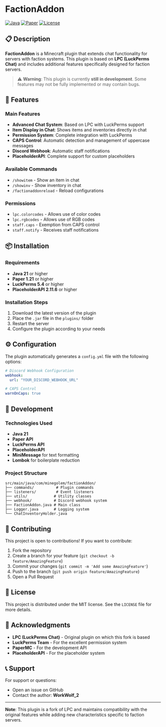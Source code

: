 # FactionAddon

[![Java](https://img.shields.io/badge/Java-21-orange.svg)](https://openjdk.java.net/projects/jdk/21/)
[![Paper](https://img.shields.io/badge/Paper-1.21-blue.svg)](https://papermc.io/)
[![License](https://img.shields.io/badge/License-MIT-green.svg)](LICENSE)

## 📋 Description

**FactionAddon** is a Minecraft plugin that extends chat functionality for servers with faction systems. This plugin is based on **LPC (LuckPerms Chat)** and includes additional features specifically designed for faction servers.

> ⚠️ **Warning**: This plugin is currently **still in development**. Some features may not be fully implemented or may contain bugs.

## 🚀 Features

### Main Features
- **Advanced Chat System**: Based on LPC with LuckPerms support
- **Item Display in Chat**: Shows items and inventories directly in chat
- **Permission System**: Complete integration with LuckPerms
- **CAPS Control**: Automatic detection and management of uppercase messages
- **Discord Webhook**: Automatic staff notifications
- **PlaceholderAPI**: Complete support for custom placeholders

### Available Commands
- `/showitem` - Show an item in chat
- `/showinv` - Show inventory in chat  
- `/factionaddonreload` - Reload configurations

### Permissions
- `lpc.colorcodes` - Allows use of color codes
- `lpc.rgbcodes` - Allows use of RGB codes
- `staff.caps` - Exemption from CAPS control
- `staff.notify` - Receives staff notifications

## 📦 Installation

### Requirements
- **Java 21** or higher
- **Paper 1.21** or higher
- **LuckPerms 5.4** or higher
- **PlaceholderAPI 2.11.6** or higher

### Installation Steps
1. Download the latest version of the plugin
2. Place the `.jar` file in the `plugins/` folder
3. Restart the server
4. Configure the plugin according to your needs

## ⚙️ Configuration

The plugin automatically generates a `config.yml` file with the following options:

```yaml
# Discord Webhook Configuration
webhook:
  url: "YOUR_DISCORD_WEBHOOK_URL"

# CAPS Control
warnOnCaps: true
```

## 🔧 Development

### Technologies Used
- **Java 21**
- **Paper API**
- **LuckPerms API**
- **PlaceholderAPI**
- **MiniMessage** for text formatting
- **Lombok** for boilerplate reduction

### Project Structure
```
src/main/java/com/minegolem/factionAddon/
├── commands/          # Plugin commands
├── listeners/         # Event listeners
├── utils/            # Utility classes
├── webhook/          # Discord webhook system
├── FactionAddon.java # Main class
├── Logger.java       # Logging system
└── ChatInventoryHolder.java
```

## 🤝 Contributing

This project is open to contributions! If you want to contribute:

1. Fork the repository
2. Create a branch for your feature (`git checkout -b feature/AmazingFeature`)
3. Commit your changes (`git commit -m 'Add some AmazingFeature'`)
4. Push to the branch (`git push origin feature/AmazingFeature`)
5. Open a Pull Request

## 📝 License

This project is distributed under the MIT license. See the `LICENSE` file for more details.

## 🙏 Acknowledgments

- **LPC (LuckPerms Chat)** - Original plugin on which this fork is based
- **LuckPerms Team** - For the excellent permission system
- **PaperMC** - For the development API
- **PlaceholderAPI** - For the placeholder system

## 📞 Support

For support or questions:
- Open an issue on GitHub
- Contact the author: **WorkWolf_2**

---

**Note**: This plugin is a fork of LPC and maintains compatibility with the original features while adding new characteristics specific to faction servers.
